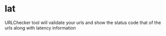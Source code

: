 # lat
URLChecker tool will validate your urls and show the status code that of the urls along with latency information
